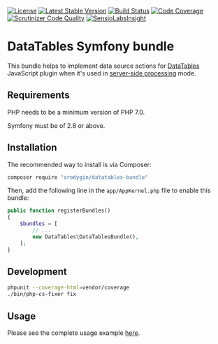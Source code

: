 [![License](https://poser.pugx.org/arodygin/datatables-bundle/license)](https://packagist.org/packages/arodygin/datatables-bundle)
[![Latest Stable Version](https://poser.pugx.org/arodygin/datatables-bundle/v/stable)](https://packagist.org/packages/arodygin/datatables-bundle)
[![Build Status](https://travis-ci.org/arodygin/DataTablesBundle.svg?branch=master)](https://travis-ci.org/arodygin/DataTablesBundle)
[![Code Coverage](https://scrutinizer-ci.com/g/arodygin/DataTablesBundle/badges/coverage.png?b=master)](https://scrutinizer-ci.com/g/arodygin/DataTablesBundle/?branch=master)
[![Scrutinizer Code Quality](https://scrutinizer-ci.com/g/arodygin/DataTablesBundle/badges/quality-score.png?b=master)](https://scrutinizer-ci.com/g/arodygin/DataTablesBundle/?branch=master)
[![SensioLabsInsight](https://img.shields.io/sensiolabs/i/7eb4fffa-bcab-4252-b4f6-3bb069f2ba73.svg)](https://insight.sensiolabs.com/projects/7eb4fffa-bcab-4252-b4f6-3bb069f2ba73)

# DataTables Symfony bundle

This bundle helps to implement data source actions for [DataTables](http://www.datatables.net/) JavaScript plugin when it's used in [server-side processing](http://www.datatables.net/manual/server-side) mode.

## Requirements

PHP needs to be a minimum version of PHP 7.0.

Symfony must be of 2.8 or above.

## Installation

The recommended way to install is via Composer:

```bash
composer require "arodygin/datatables-bundle"
```

Then, add the following line in the `app/AppKernel.php` file to enable this bundle:

```php
public function registerBundles()
{
    $bundles = [
        // ...
        new DataTables\DataTablesBundle(),
    ];
}
```

## Development

```bash
phpunit --coverage-html=vendor/coverage
./bin/php-cs-fixer fix
```

## Usage

Please see the complete usage example [here](../../wiki/Example).
